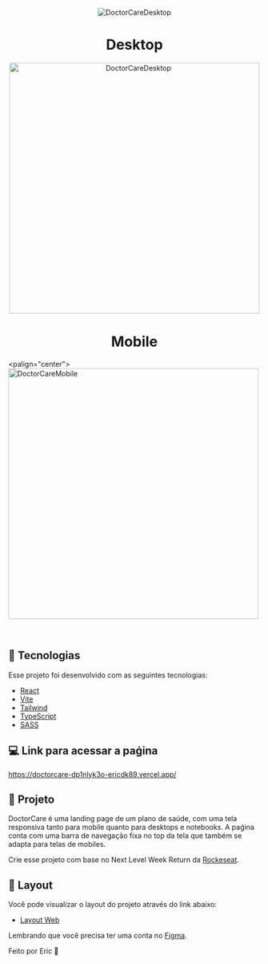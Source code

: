 <p align="center">
  <img alt="DoctorCareDesktop" src="https://user-images.githubusercontent.com/68076508/171063006-bac89e48-0541-4f0e-af50-9da02f728e3f.svg" witdh="500">
 </p>

<h1 align="center">Desktop</h1>

<p align="center">  
  <img alt="DoctorCareDesktop" src="https://user-images.githubusercontent.com/68076508/171062381-94e0a4d9-ef5d-46d5-ab1e-8812b06b26b3.gif" width="500">
</p>

<h1 align="center">Mobile</h1>

<palign="center">  
  <img alt="DoctorCareMobile" src="https://user-images.githubusercontent.com/68076508/171062715-422898db-27f3-4354-817b-ca3f573744f7.gif" width="500">
</p>

<br>

## 🧪 Tecnologias

Esse projeto foi desenvolvido com as seguintes tecnologias:

- [React](https://reactjs.org)
- [Vite](https://vitejs.dev/)
- [Tailwind](https://tailwindcss.com/)
- [TypeScript](https://www.typescriptlang.org/)
- [SASS](https://sass-lang.com/)

## 💻 Link para acessar a paǵina

https://doctorcare-dp1nlyk3o-ericdk89.vercel.app/


## 📄 Projeto

DoctorCare é uma landing page de um plano de saúde, com uma tela responsiva tanto para mobile quanto para desktops e notebooks. A paǵina conta com uma
barra de navegação fixa no top da tela que também se adapta para telas de mobiles. 

Crie esse projeto com base no Next Level Week Return da [ Rockeseat](https://www.rocketseat.com.br/).

## 🔖 Layout

Você pode visualizar o layout do projeto através do link abaixo:

- [Layout Web](https://www.figma.com/community/file/1102912263666619803) 

Lembrando que você precisa ter uma conta no [Figma](http://figma.com/).

Feito por Eric 🌠
